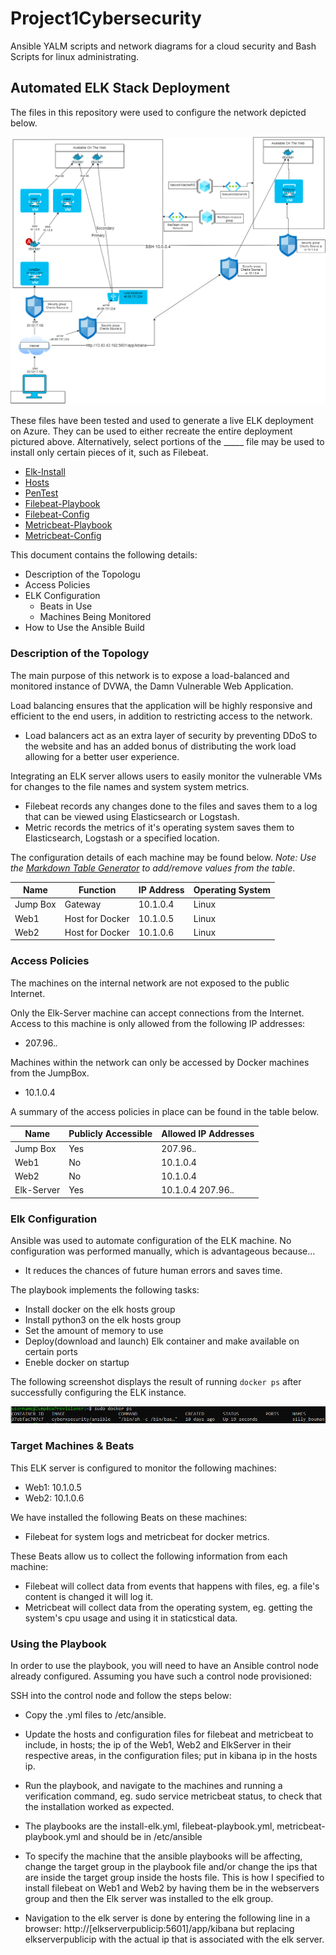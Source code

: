 # Project1Cybersecurity
Ansible YALM scripts and network diagrams for a cloud security and Bash Scripts for linux administrating.



## Automated ELK Stack Deployment

The files in this repository were used to configure the network depicted below.

![](Images/Diagrams/Network.png)

These files have been tested and used to generate a live ELK deployment on Azure. They can be used to either recreate the entire deployment pictured above. Alternatively, select portions of the _____ file may be used to install only certain pieces of it, such as Filebeat.

  - [Elk-Install](Ansible/install-elk.yml)
  - [Hosts](Ansible/hosts.txt)
  - [PenTest](Ansibles/pentest.yml)
  - [Filebeat-Playbook](Ansible/filebeat-playbook.yml)
  - [Filebeat-Config](Ansible/filebeat-config.yml)
  - [Metricbeat-Playbook](Ansible/metricbeat-playbook.yml)
  - [Metricbeat-Config](Ansible/metricbeat-config.yml)

This document contains the following details:
- Description of the Topologu
- Access Policies
- ELK Configuration
  - Beats in Use
  - Machines Being Monitored
- How to Use the Ansible Build


### Description of the Topology

The main purpose of this network is to expose a load-balanced and monitored instance of DVWA, the Damn Vulnerable Web Application.

Load balancing ensures that the application will be highly responsive and efficient to the end users, in addition to restricting access to the network.
- Load balancers act as an extra layer of security by preventing DDoS to the website and has an added bonus of distributing the work
	load allowing for a better user experience.

Integrating an ELK server allows users to easily monitor the vulnerable VMs for changes to the file names and system system metrics.
- Filebeat records any changes done to the files and saves them to a log that can be viewed using Elasticsearch or Logstash.
- Metric records the metrics of it's operating system saves them to Elasticsearch, Logstash or a specified location.

The configuration details of each machine may be found below.
_Note: Use the [Markdown Table Generator](http://www.tablesgenerator.com/markdown_tables) to add/remove values from the table_.

| Name     | Function        | IP Address | Operating System |
|----------|-----------------|------------|------------------|
| Jump Box | Gateway         | 10.1.0.4   | Linux            |
| Web1     | Host for Docker | 10.1.0.5   | Linux            |
| Web2     | Host for Docker | 10.1.0.6   | Linux            |

### Access Policies

The machines on the internal network are not exposed to the public Internet. 

Only the Elk-Server machine can accept connections from the Internet. Access to this machine is only allowed from the following IP addresses:
- 207.96.*.*

Machines within the network can only be accessed by Docker machines from the JumpBox.
- 10.1.0.4

A summary of the access policies in place can be found in the table below.

| Name       | Publicly Accessible | Allowed IP Addresses |
|------------|---------------------|----------------------|
| Jump Box   | Yes                 | 207.96.*.*           |
| Web1       | No                  | 10.1.0.4             |
| Web2       | No                  | 10.1.0.4             |
| Elk-Server | Yes                 | 10.1.0.4 207.96.*.*  |

### Elk Configuration

Ansible was used to automate configuration of the ELK machine. No configuration was performed manually, which is advantageous because...
- It reduces the chances of future human errors and saves time.

The playbook implements the following tasks:
- Install docker on the elk hosts group
- Install python3 on the elk hosts group
- Set the amount of memory to use
- Deploy(download and launch) Elk container and make available on certain ports
- Eneble docker on startup

The following screenshot displays the result of running `docker ps` after successfully configuring the ELK instance.

![](Images/docker_ps_output.png)

### Target Machines & Beats
This ELK server is configured to monitor the following machines:
- Web1: 10.1.0.5
- Web2: 10.1.0.6

We have installed the following Beats on these machines:
- Filebeat for system logs and metricbeat for docker metrics. 

These Beats allow us to collect the following information from each machine:
- Filebeat will collect data from events that happens with files, eg. a file's content is changed it will log it.
- Metricbeat will collect data from the operating system, eg. getting the system's cpu usage and using it in staticstical data.

### Using the Playbook
In order to use the playbook, you will need to have an Ansible control node already configured. Assuming you have such a control node provisioned: 

SSH into the control node and follow the steps below:
- Copy the .yml files to /etc/ansible.
- Update the hosts and configuration files for filebeat and metricbeat to include, in hosts; the ip of the Web1, Web2 and ElkServer in their respective areas,
	in the configuration files; put in kibana ip in the hosts ip.
- Run the playbook, and navigate to the machines and running a verification command, eg. sudo service metricbeat status, to check that 
	the installation worked as expected.

- The playbooks are the install-elk.yml, filebeat-playbook.yml, metricbeat-playbook.yml and should be in /etc/ansible
- To specify the machine that the ansible playbooks will be affecting, change the target group in the playbook file and/or change
	the ips that are inside the target group inside the hosts file. This is how I specified to install filebeat on Web1 and Web2
	by having them be in the webservers group and then the Elk server was installed to the elk group.
- Navigation to the elk server is done by entering the following line in a browser: http://[elkserverpublicip:5601]/app/kibana
	but replacing elkserverpublicip with the actual ip that is associated with the elk server.
